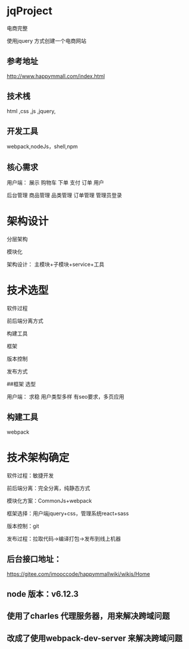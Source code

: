 # jqProject
电商完整

使用jquery 方式创建一个电商网站

## 参考地址
http://www.happymmall.com/index.html

## 技术桟

html ,css ,js ,jquery,
## 开发工具

webpack,nodeJs，shell,npm

## 核心需求

用户端：
展示 购物车 下单
支付 订单 用户

后台管理
商品管理 品类管理 
订单管理 管理员登录
# 架构设计

 分层架构

 模块化
  

架构设计： 主模块+子模块+service+工具

# 技术选型
 
 软件过程

前后端分离方式

构建工具

框架

版本控制

发布方式

##框架 选型

用户端：
求稳
用户类型多样
有seo要求，多页应用

## 构建工具
webpack

# 技术架构确定

软件过程：敏捷开发

前后端分离：完全分离，纯静态方式

模块化方案：CommonJs+webpack

框架选择：用户端jquery+css，管理系统react+sass

版本控制：git

发布过程：拉取代码->编译打包->发布到线上机器


## 后台接口地址：

https://gitee.com/imooccode/happymmallwiki/wikis/Home


## node 版本：v6.12.3
## 使用了charles 代理服务器，用来解决跨域问题

## 改成了使用webpack-dev-server 来解决跨域问题




